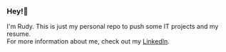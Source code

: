 ### Hey!👋

I'm Rudy. This is just my personal repo to push some IT projects and my resume.  
For more information about me, check out my [LinkedIn](https://www.linkedin.com/in/rudy-guyennot-42a90934/).
